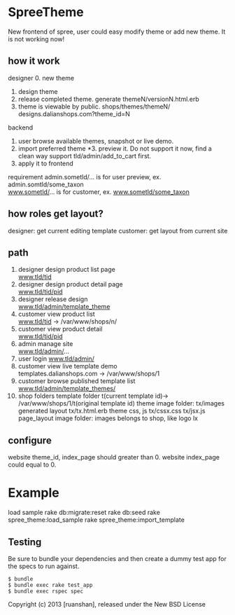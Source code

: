 SpreeTheme
==========

New frontend of spree, user could easy modify theme or add new theme. It is not working now!

how it work
-----------
designer
0. new theme
1. design theme
2. release completed theme.  generate themeN/versionN.html.erb
3. theme is viewable by public.  shops/themes/themeN/    
   designs.dalianshops.com?theme_id=N
   
backend
1. user browse available themes, snapshot or live demo.
2. import preferred theme
*3. preview it. Do not support it now, find a clean way support tld/admin/add_to_cart first. 
4. apply it to frontend

requirement
  admin.sometld/... is for user preview,   ex. admin.somtld/some_taxon  
  www.sometld/... is for customer,         ex. www.sometld/some_taxon

how roles get layout?
---------------------
designer: get current editing template
customer: get layout from current site 

path
----
  1. designer design product list page       
  www.tld/tid       
  2. designer design product detail page     
  www.tld/tid/pid   
  2. designer release design     
  www.tld/admin/template_theme     
  3. customer view product list              
  www.tld/tid                -> /var/www/shops/n/    
  4. customer view product detail            
  www.tld/tid/pid   
  5. admin manage site                       
  www.tld/admin/...   
  6. user login
  www.tld/admin/
  7. customer view live template demo        
  templates.dalianshops.com  -> /var/www/shops/1
  8. customer browse published template list 
  www.tld/admin/template_themes/
  9. shop folders
    template folder
       t(current template id)-> /var/www/shops/1/t(original template id)
    theme image folder:
       tx/images
    generated layout
       tx/tx.html.erb
    theme css, js
       tx/cssx.css
       tx/jsx.js       
    page_layout image folder: images belongs to shop, like logo
       lx

configure
---------
website theme_id, index_page should greater than 0.
website index_page could equal to 0.


Example
=======

load sample
rake db:migrate:reset
rake db:seed
rake spree_theme:load_sample
rake spree_theme:import_template


Testing
-------


Be sure to bundle your dependencies and then create a dummy test app for the specs to run against.

    $ bundle
    $ bundle exec rake test_app
    $ bundle exec rspec spec

Copyright (c) 2013 [ruanshan], released under the New BSD License
